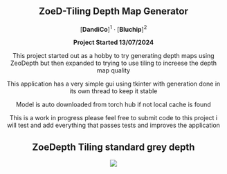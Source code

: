 <div align="center">
<h2>ZoeD-Tiling Depth Map Generator</h2>

[**DandiCo**]<sup>1</sup> · [**Bluchip**]<sup>2</sup>

**Project Started 13/07/2024**

This project started out as a hobby to try generating depth maps using ZeoDepth but
then expanded to trying to use tiling to increese the depth map quality

This application has a very simple gui using tkinter with generation done in its own
thread to keep it stable

Model is auto downloaded from torch hub if not local cache is found

This is a work in progress please feel free to submit code to this project i will test and add everything that
passes tests and improves the application

<h2>ZoeDepth Tiling standard grey depth</h2>
<img src='https://iili.io/dBCBeiG.png'>


</div>
